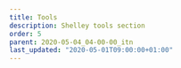 ```yaml
---
title: Tools
description: Shelley tools section
order: 5
parent: 2020-05-04_04-00-00_itn
last_updated: "2020-05-01T09:00:00+01:00"
---
```

